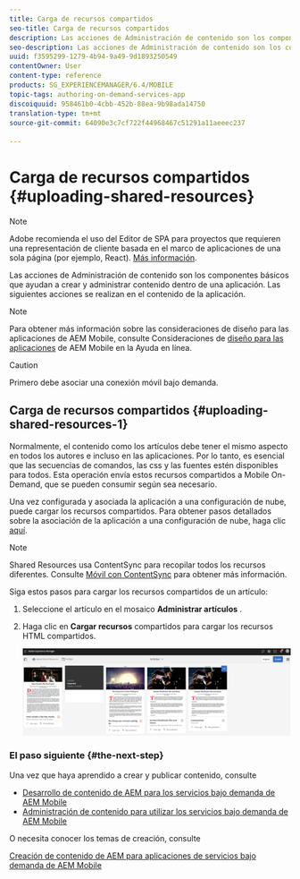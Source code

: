 ```yaml
---
title: Carga de recursos compartidos
seo-title: Carga de recursos compartidos
description: Las acciones de Administración de contenido son los componentes básicos que ayudan a crear y administrar contenido dentro de una aplicación. Siga esta página para obtener información sobre cómo cargar recursos compartidos.
seo-description: Las acciones de Administración de contenido son los componentes básicos que ayudan a crear y administrar contenido dentro de una aplicación. Siga esta página para obtener información sobre cómo cargar recursos compartidos.
uuid: f3595299-1279-4b94-9a49-9d1893250549
contentOwner: User
content-type: reference
products: SG_EXPERIENCEMANAGER/6.4/MOBILE
topic-tags: authoring-on-demand-services-app
discoiquuid: 958461b0-4cbb-452b-88ea-9b98ada14750
translation-type: tm+mt
source-git-commit: 64090e3c7cf722f44968467c51291a11aeeec237

---
```



# Carga de recursos compartidos {#uploading-shared-resources}

>[!NOTE]
>
>Adobe recomienda el uso del Editor de SPA para proyectos que requieren una representación de cliente basada en el marco de aplicaciones de una sola página (por ejemplo, React). [Más información](/help/sites-developing/spa-overview.md).

Las acciones de Administración de contenido son los componentes básicos que ayudan a crear y administrar contenido dentro de una aplicación. Las siguientes acciones se realizan en el contenido de la aplicación.

>[!NOTE]
>
>Para obtener más información sobre las consideraciones de diseño para las aplicaciones de AEM Mobile, consulte Consideraciones de [diseño para las aplicaciones](https://helpx.adobe.com/digital-publishing-solution/help/design-app.html) de AEM Mobile en la Ayuda en línea.

>[!CAUTION]
>
>Primero debe asociar una conexión móvil bajo demanda.

## Carga de recursos compartidos {#uploading-shared-resources-1}

Normalmente, el contenido como los artículos debe tener el mismo aspecto en todos los autores e incluso en las aplicaciones. Por lo tanto, es esencial que las secuencias de comandos, las css y las fuentes estén disponibles para todos. Esta operación envía estos recursos compartidos a Mobile On-Demand, que se pueden consumir según sea necesario.

Una vez configurada y asociada la aplicación a una configuración de nube, puede cargar los recursos compartidos. Para obtener pasos detallados sobre la asociación de la aplicación a una configuración de nube, haga clic [aquí](/help/mobile/mobile-apps-ondemand-application-create-configure-action.md).

>[!NOTE]
>
>Shared Resources usa ContentSync para recopilar todos los recursos diferentes. Consulte [Móvil con ContentSync](/help/mobile/mobile-ondemand-contentsync.md) para obtener más información.

Siga estos pasos para cargar los recursos compartidos de un artículo:

1. Seleccione el artículo en el mosaico **Administrar artículos** .
1. Haga clic en **Cargar recursos** compartidos para cargar los recursos HTML compartidos.

   ![chlimage_1-133](assets/chlimage_1-133.png)

### El paso siguiente {#the-next-step}

Una vez que haya aprendido a crear y publicar contenido, consulte

* [Desarrollo de contenido de AEM para los servicios bajo demanda de AEM Mobile](/help/mobile/aem-mobile-on-demand.md)
* [Administración de contenido para utilizar los servicios bajo demanda de AEM Mobile](/help/mobile/aem-mobile.md)

O necesita conocer los temas de creación, consulte

[Creación de contenido de AEM para aplicaciones de servicios bajo demanda de AEM Mobile](/help/mobile/mobile-apps-ondemand.md)
